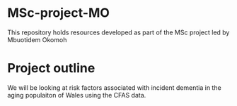 # MSc-project-MO

This repository holds resources developed as part of the MSc project led by Mbuotidem Okomoh 

# Project outline

We will be looking at risk factors associated with incident dementia in the aging populaiton of Wales using the CFAS data. 